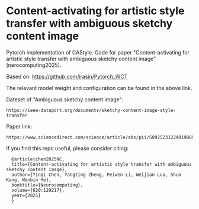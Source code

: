 # Content-activating for artistic style transfer with ambiguous sketchy content image

Pytorch implementation of CAStyle. Code for paper "Content-activating for artistic style transfer with ambiguous sketchy content image"(nerocomputing2025).



Based on: https://github.com/irasin/Pytorch_WCT

The relevant model weight and configuration can be found in the above link.


Dateset of "Ambiguous sketchy content image": 
```
https://ieee-dataport.org/documents/sketchy-content-image-style-transfer
```

Paper link:
```
https://www.sciencedirect.com/science/article/abs/pii/S092523122401988X
```

If you find this repo useful, please consider citing:

```
  @article{chen2025NC,
  title={Content-activating for artistic style transfer with ambiguous sketchy content image},
  author={Yinqi Chen, Yangting Zheng, Peiwen Li, Weijian Luo, Shuo Kang, Wenbin He},
  booktitle={Neurocomputing},
  volume={620:129217},
  year={2025}
  }
```
